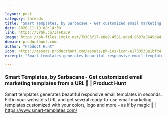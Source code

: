 ```yaml
---

layout: post
category: threads
title: "Smart Templates, by Sarbacane - Get customized email marketing templates from a URL :love_letter:"
date: 2020-11-19 08:14:30
link: https://vrhk.co/3lFKZC9
image: https://ph-files.imgix.net/7b385f17-e8e9-4581-aded-9637a8649da4.gif?auto=format&fit=crop&frame=1&h=512&w=1024
domain: producthunt.com
author: "Product Hunt"
icon: https://assets.producthunt.com/assets/ph-ios-icon-e1733530a1bfc41080db8161823f1ef262cdbbc933800c0a2a706f70eb9c277a.png
excerpt: "Smart templates generates beautiful responsive email templates in seconds. Fill in your website's URL and get several ready-to-use email marketing templates customized with your colors, logo and more – as if by magic :mage: | <https://www.smart-templates.com/>"

---
```


### Smart Templates, by Sarbacane - Get customized email marketing templates from a URL :love_letter: | Product Hunt

Smart templates generates beautiful responsive email templates in seconds. Fill in your website's URL and get several ready-to-use email marketing templates customized with your colors, logo and more – as if by magic :mage: | <https://www.smart-templates.com/>